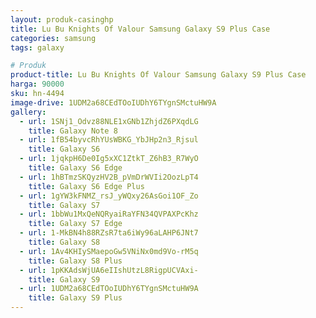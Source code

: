 ```yaml
---
layout: produk-casinghp
title: Lu Bu Knights Of Valour Samsung Galaxy S9 Plus Case
categories: samsung
tags: galaxy

# Produk
product-title: Lu Bu Knights Of Valour Samsung Galaxy S9 Plus Case
harga: 90000
sku: hn-4494
image-drive: 1UDM2a68CEdTOoIUDhY6TYgnSMctuHW9A
gallery:
  - url: 1SNj1_Odvz88NLE1xGNb1ZhjdZ6PXqdLG
    title: Galaxy Note 8
  - url: 1fB54byvcRhYUsWBKG_YbJHp2n3_Rjsul
    title: Galaxy S6
  - url: 1jqkpH6De0Ig5xXC1ZtkT_Z6hB3_R7WyO
    title: Galaxy S6 Edge
  - url: 1hBTmzSKQyzHV2B_pVmDrWVIi2OozLpT4
    title: Galaxy S6 Edge Plus
  - url: 1gYW3kFNMZ_rsJ_yWQxy26AsGoi1OF_Zo
    title: Galaxy S7
  - url: 1bbWu1MxQeNQRyaiRaYFN34QVPAXPcKhz
    title: Galaxy S7 Edge
  - url: 1-MkBN4h88RZsR7ta6iWy96aLAHP6JNt7
    title: Galaxy S8
  - url: 1Av4KHIySMaepoGw5VNiNx0md9Vo-rM5q
    title: Galaxy S8 Plus
  - url: 1pKKAdsWjUA6eIIshUtzL8RigpUCVAxi-
    title: Galaxy S9
  - url: 1UDM2a68CEdTOoIUDhY6TYgnSMctuHW9A
    title: Galaxy S9 Plus
---
```

